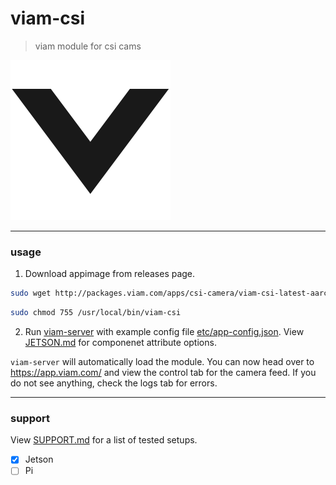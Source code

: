 # viam-csi
> viam module for csi cams

![](./etc/viam-server.png)

___

### usage

1. Download appimage from releases page.
```bash
sudo wget http://packages.viam.com/apps/csi-camera/viam-csi-latest-aarch64.AppImage -O /usr/local/bin/viam-csi
```

```bash
sudo chmod 755 /usr/local/bin/viam-csi
```

2. Run [viam-server](https://docs.viam.com/installation/) with example config file [etc/app-config.json](https://github.com/seanavery/viam-csi/blob/master/etc/app-config.json). View [JETSON.md](./doc/JETSON.md) for componenet attribute options.

`viam-server` will automatically load the module. You can now head over to https://app.viam.com/ and view the control tab for the camera feed. If you do not see anything, check the logs tab for errors. 
___

### support

View [SUPPORT.md](./doc/SUPPORT.md) for a list of tested setups.

- [x] Jetson
- [ ] Pi
